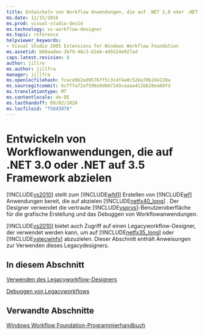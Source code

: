 ```yaml
---
title: Entwickeln von Workflow Anwendungen, die auf .NET 3,0 oder .NET 3,5 Framework abzielen | Microsoft-Dokumentation
ms.date: 11/15/2016
ms.prod: visual-studio-dev14
ms.technology: vs-workflow-designer
ms.topic: reference
helpviewer_keywords:
- Visual Studio 2005 Extensions for Windows Workflow Foundation
ms.assetid: b60aadee-3bf9-48c3-b2eb-4d5524e927ad
caps.latest.revision: 8
author: jillre
ms.author: jillfra
manager: jillfra
ms.openlocfilehash: fcace8b2ed9576ff5c3c4f4a0c526a70b2d4228a
ms.sourcegitcommit: 6cfffa72af599a9d667249caaaa411bb28ea69fd
ms.translationtype: MT
ms.contentlocale: de-DE
ms.lasthandoff: 09/02/2020
ms.locfileid: "75843878"
---
```

# <a name="developing-workflow-applications-targeting-the-net-30-or-net-35-framework"></a>Entwickeln von Workflowanwendungen, die auf .NET 3.0 oder .NET auf 3.5 Framework abzielen
[!INCLUDE[vs2010](../includes/vs2010-md.md)] stellt zum [!INCLUDE[wfd1](../includes/wfd1-md.md)] Erstellen von [!INCLUDE[wf](../includes/wf-md.md)] Anwendungen bereit, die auf abzielen [!INCLUDE[netfx40_long](../includes/netfx40-long-md.md)] . Der Designer verwendet die vertraute [!INCLUDE[vsprvs](../includes/vsprvs-md.md)]-Benutzeroberfläche für die grafische Erstellung und das Debuggen von Workflowanwendungen.

 [!INCLUDE[vs2010](../includes/vs2010-md.md)] bietet auch Zugriff auf einen Legacyworkflow-Designer, der verwendet werden kann, um auf [!INCLUDE[netfx35_long](../includes/netfx35-long-md.md)] oder [!INCLUDE[vstecwinfx](../includes/vstecwinfx-md.md)] abzuzielen. Dieser Abschnitt enthält Anweisungen zur Verwenden dieses Legacydesigners.

## <a name="in-this-section"></a>In diesem Abschnitt
 [Verwenden des Legacyworkflow-Designers](../workflow-designer/using-the-legacy-workflow-designer.md)

 [Debuggen von Legacyworkflows](../workflow-designer/debugging-legacy-workflows.md)

## <a name="related-sections"></a>Verwandte Abschnitte
 [Windows Workflow Foundation-Programmierhandbuch](https://msdn2.microsoft.com/library/bb628474.aspx)
